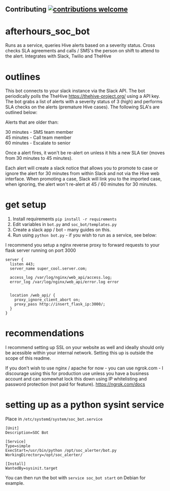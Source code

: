 ## Contributing [![contributions welcome](https://img.shields.io/badge/contributions-welcome-brightgreen.svg?style=flat)](https://github.com/JoshuaSmeda/afterhours_soc_bot/issues)

# afterhours_soc_bot
Runs as a service, queries Hive alerts based on a severity status. Cross checks SLA agreements and calls / SMS's the person on shift to attend to the alert. Integrates with Slack, Twilio and TheHive

# outlines

This bot connects to your slack instance via the Slack API. The bot periodically polls the TheHive https://thehive-project.org/ using a API key. The bot grabs a list of alerts with a severity status of 3 (high) and performs SLA checks on the alerts (premature Hive cases). The following SLA's are outlined below:

Alerts that are older than:

30 minutes - SMS team member <br>
45 minutes - Call team member <br>
60 minutes - Escalate to senior <br>

Once a alert fires, it won't be re-alert on unless it hits a new SLA tier (moves from 30 minutes to 45 minutes).

Each alert will create a slack notice that allows you to promote to case or ignore the alert for 30 minutes from within Slack and not via the Hive web interface. When promoting a case, Slack will link you to the imported case, when ignoring, the alert won't re-alert at 45 / 60 minutes for 30 minutes.

# get setup
1. Install requirements ```pip install -r requirements```
2. Edit variables in ```bot.py``` and ```soc_bot/templates.py```
3. Create a slack app / bot - many guides on this.
4. Run using ```python bot.py``` - if you wish to run as a service, see below:

I recommend you setup a nginx reverse proxy to forward requests to your flask server running on port 3000

```
server {
  listen 443;
  server_name super_cool.server.com;

  access_log /var/log/nginx/web_api/access.log;
  error_log /var/log/nginx/web_api/error.log error
  

  location /web_api/ {
    proxy_ignore_client_abort on;
    proxy_pass http://insert_flask_ip:3000/;
  }
}

```

# recommendations

I recommend setting up SSL on your website as well and ideally should only be acessible within your internal network. Setting this up is outside the scope of this readme.

If you don't wish to use nginx / apache for now - you can use ngrok.com - I discourage using this for production use unless you have a business account and can somewhat lock this down using IP whitelisting and password protection (not paid for feature). https://ngrok.com/docs

# setting up as a python sysint service

Place in ```/etc/systemd/system/soc_bot.service```
```
[Unit]
Description=SOC Bot

[Service]
Type=simple
ExecStart=/usr/bin/python /opt/soc_alerter/bot.py
WorkingDirectory=/opt/soc_alerter/

[Install]
WantedBy=sysinit.target
```

You can then run the bot with ```service soc_bot start``` on Debian for example.
